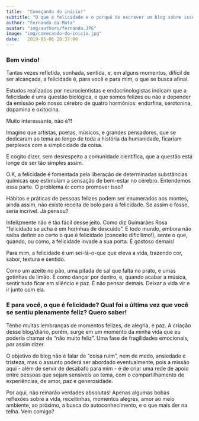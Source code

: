 ```yaml
---
title:  "Começando do início!"
subtitle: "O que é felicidade e o porquê de escrever um blog sobre isso"
author: "Fernanda da Mata"
avatar: "img/authors/fernanda.JPG"
image: "img/comecando-do-inicio.jpg"
date:   2019-05-06 20:37:00
---
```


### Bem vindo!

Tantas vezes refletida, sonhada, sentida, e, em alguns momentos, difícil de ser alcançada, a felicidade é, para você e para mim, o que se busca afinal. 

Estudos realizados por neurocientistas e endocrinologistas indicam que a felicidade é uma questão biológica, e que somos felizes ou não a depender da emissão pelo nosso cérebro de quatro hormônios: endorfina, serotonina, dopamina e oxitocina. 

Muito interessante, não é?!

Imagino que artistas, poetas, músicos, e grandes pensadores, que se dedicaram ao tema ao longo de toda a história da humanidade, ficariam perplexos com a simplicidade da coisa.

E cogito dizer, sem desrespeito a comunidade científica, que a questão está longe de ser tão simples assim. 

O.K, a felicidade é fomentada pela liberação de determinadas substâncias químicas que estimulam a sensação de bem-estar no cérebro. Entendemos essa parte. O problema é: como promover isso?

Hábitos e práticas de pessoas felizes podem ser enumerados aos montes, ainda assim, não existe receita de bolo para a felicidade. Se assim o fosse, seria incrível. Já pensou? 

Infelizmente não é tão fácil desse jeito. Como diz Guimarães Rosa “felicidade se acha é em horinhas de descuido”. E todo mundo, embora não saiba definir ao certo o que é felicidade (conceito dificílimo!), sente o que, quando, ou como, a felicidade invade a sua porta. É gostoso demais!

Para mim, a felicidade é um sei-lá-o-que que eleva a vida, trazendo cor, sabor, textura e sentido.

Como um azeite no pão, uma pitada de sal que falta no prato, e umas gotinhas de limão. É como dançar por dentro, e, quando acabar a música, sentir tudo ficar em silêncio e paz. É não pensar demais. Deixar a vida vir e ir junto com ela.

### E para você, o que é felicidade? Qual foi a última vez que você se sentiu plenamente feliz? Quero saber!

Tenho muitas lembranças de momentos felizes, de alegria, e paz. A criação desse blog/diário, porém, surge em um momento da minha vida que eu poderia chamar de “não muito feliz”. Uma fase de fragilidades emocionais, por assim dizer.

O objetivo do blog  não é falar de “coisa ruim”, nem de medo, ansiedade e tristeza, mas o assunto poderá ser abordado eventualmente, pois a missão aqui - além de servir de desabafo para mim  - é de criar uma rede de apoio entre pessoas que sejam sensíveis ao tema, com o compartilhamento de experiências, de amor, paz e generosidade.

Por aqui, não reinarão verdades absolutas! Apenas algumas bobas reflexões sobre a vida, receitinhas, momentos alegres, amor ao meio ambiente, ao próximo, a busca do autoconhecimento, e o que mais der na telha. 
Vem comigo?